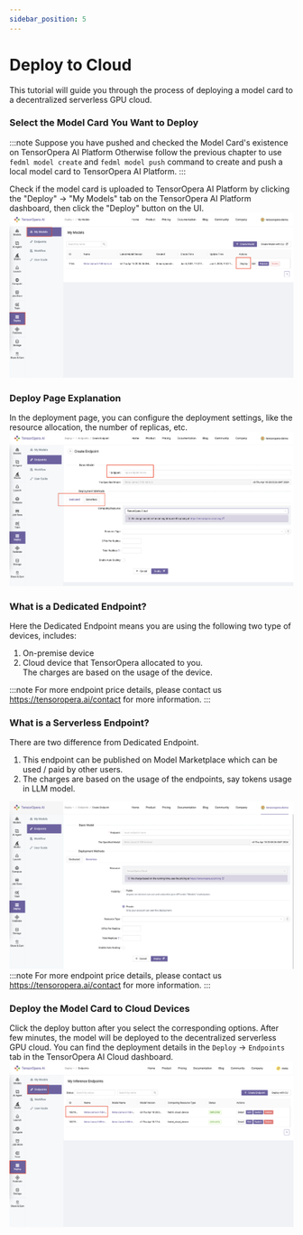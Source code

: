 ```yaml
---
sidebar_position: 5
---
```


# Deploy to Cloud

This tutorial will guide you through the process of deploying a model card to a decentralized serverless GPU cloud.

###  Select the Model Card You Want to Deploy
:::note
Suppose you have pushed and checked the Model Card's existence on TensorOpera AI Platform
Otherwise follow the previous chapter to use `fedml model create` and `fedml model push` command to create and push a local model card to TensorOpera AI Platform.
:::

Check if the model card is uploaded to TensorOpera AI Platform by clicking the "Deploy" -> "My Models" tab on the TensorOpera AI Platform dashboard, then click the "Deploy" button on the UI. 
![CheckModelCard.png](pics%2FCheckModelCard.png)

### Deploy Page Explanation

In the deployment page, you can configure the deployment settings, like the resource allocation, the number of replicas, etc.
![OverviewDeployPage.png](pics%2Fpage1%2FOverviewDeployPage.png)

### What is a Dedicated Endpoint?
Here the Dedicated Endpoint means you are using the following two type of devices, includes:
1. On-premise device 
2. Cloud device that TensorOpera allocated to you.  
The charges are based on the usage of the device.

:::note
For more endpoint price details, please contact us https://tensoropera.ai/contact for more information.
:::


### What is a Serverless Endpoint?
There are two difference from Dedicated Endpoint. 
1. This endpoint can be published on Model Marketplace which can be used / paid by other users. 
2. The charges are based on the usage of the endpoints, say tokens usage in LLM model.

![ServerlessPage.png](pics%2FServerlessPage.png)
:::note
For more endpoint price details, please contact us https://tensoropera.ai/contact for more information.
:::

### Deploy the Model Card to Cloud Devices
Click the deploy button after you select the corresponding options. After few minutes, the model will be deployed to the decentralized serverless GPU cloud. You can find the deployment details in the `Deploy` -> `Endpoints` tab in the TensorOpera AI Cloud dashboard.
![DeployFinished.png](pics%2Fpage1%2FDeployFinished.png)

